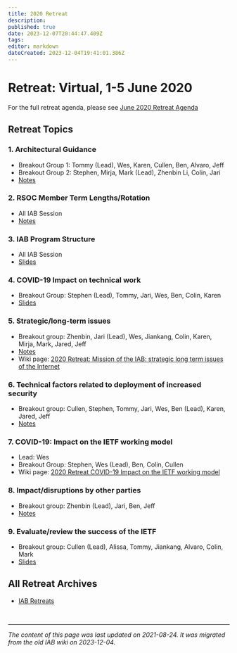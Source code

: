 ```yaml
---
title: 2020 Retreat
description: 
published: true
date: 2023-12-07T20:44:47.409Z
tags: 
editor: markdown
dateCreated: 2023-12-04T19:41:01.386Z
---
```


# Retreat: Virtual, 1-5 June 2020

For the full retreat agenda, please see [June 2020 Retreat Agenda](/group/iab/June_2020_Retreat_Agenda)

## Retreat Topics 

### 1. Architectural Guidance 

* Breakout Group 1: Tommy (Lead), Wes, Karen, Cullen, Ben, Alvaro, Jeff
* Breakout Group 2: Stephen, Mirja, Mark (Lead), Zhenbin Li, Colin, Jari
* [Notes](https://docs.google.com/document/d/1sS_dDcrD_QFmAnr4vWRJ6RZqwxlibUDz_FbfNF4B938/edit)

### 2. RSOC Member Term Lengths/Rotation

* All IAB Session
* [Notes](https://docs.google.com/document/d/1LuiM-fULvgFhEbwdc-QhQv6MEx6eV-M3T3BOSpuznjw/edit?usp=sharing)

###  3. IAB Program Structure

* All IAB Session
* [Slides](https://www.iab.org/wp-content/IAB-uploads/2020/06/IAB-programs-virtual-retreat-2020-june.pdf) 

### 4. COVID-19 Impact on technical work 

* Breakout Group: Stephen (Lead), Tommy, Jari, Wes, Ben, Colin, Karen
* [Slides](https://www.iab.org/wp-content/IAB-uploads/2020/06/covid19-tech.pdf)

### 5. Strategic/long-term issues 

* Breakout group: Zhenbin, Jari (Lead), Wes, Jiankang, Colin, Karen, Mirja, Mark, Jared, Jeff
* [Notes](https://docs.google.com/document/d/1PZdxRJE1gIO_y-mzR0-b-QNEBToMXcZrkb5bLcu43cg/edit)
* Wiki page: [2020 Retreat: Mission of the IAB: strategic long term issues of the Internet](/group/iab/2020_Retreat_Mission_of_the_IAB_strategic_long_term_issues_of_the_Internet)

### 6. Technical factors related to deployment of increased security

* Breakout group: Cullen, Stephen, Tommy, Jari, Wes, Ben (Lead), Karen, Jared, Jeff
* [Notes](https://docs.google.com/document/d/1JCGgcvLPZsycSlITFjSODtR9IShMsTQoZqx51aB5rQc/edit#heading=h.xmzk0lvjipw9)

### 7. COVID-19: Impact on the IETF working model 

* Lead: Wes
* Breakout Group: Stephen, Wes (Lead), Ben, Colin, Cullen 
* Wiki page: [2020 Retreat COVID-19 Impact on the IETF working model](/group/iab/2020_Retreat_COVID-19_Impact_on_the_IETF_working_model)

### 8. Impact/disruptions by other parties 

* Breakout group: Zhenbin (Lead), Jari, Ben, Jeff
* [Notes](https://docs.google.com/document/d/1cCDnviTO6W1SsP2DhwTNPiQ7EHQJJxeSPN6a6MYUITk/edit?usp=sharing)

### 9. Evaluate/review the success of the IETF 

* Breakout group: Cullen (Lead), Alissa, Tommy, Jiankang, Alvaro, Colin, Mark
* [Slides](https://docs.google.com/presentation/d/1vlaNiQRlD03cAXRqhI8QYSHteKmcWWeyPvPj4VimBj0/edit#slide=id.p)


## All Retreat Archives 

* [IAB Retreats](/group/iab/IAB_Retreats)

&nbsp;
&nbsp;
&nbsp;

---

*The content of this page was last updated on 2021-08-24. It was migrated from the old IAB wiki on 2023-12-04.*

